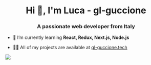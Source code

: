 <h1 align="center">Hi 👋, I'm Luca - gl-guccione</h1>
<h3 align="center">A passionate web developer from Italy</h3>

- 🌱 I’m currently learning **React, Redux, Next.js, Node.js**

- 👨‍💻 All of my projects are available at [gl-guccione.tech](gl-guccione.tech)

<img src="https://img.shields.io/badge/linkedin-%230077B5.svg?&style=for-the-badge&logo=linkedin&logoColor=white" />
